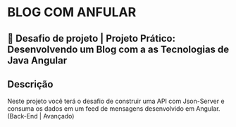 # BLOG COM ANFULAR  

## 🚀 Desafio de projeto | Projeto Prático: Desenvolvendo um Blog com a as Tecnologias de Java Angular

## Descrição

Neste projeto você terá o desafio de construir uma API com Json-Server e consuma os dados em um feed de mensagens desenvolvido em Angular. (Back-End | Avançado)
